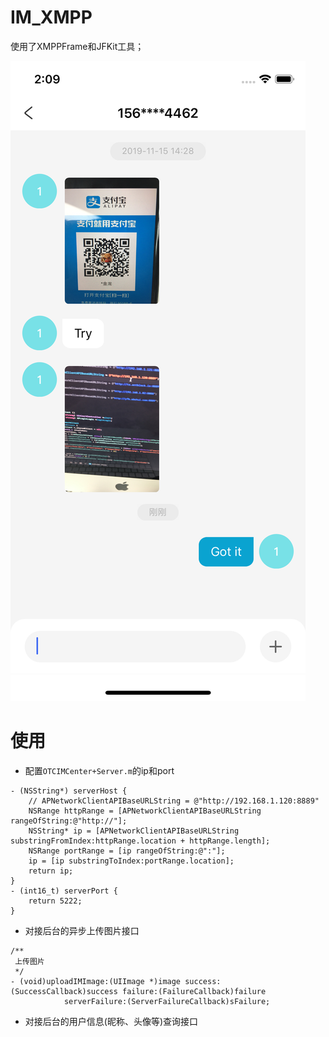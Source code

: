 # IM_XMPP
使用了XMPPFrame和JFKit工具；

![image](https://github.com/fjlprivate/IM_XMPP/blob/master/Simulator%20Screen%20Shot%20-%20iPhone%2011%20Pro%20-%202019-11-26%20at%2014.09.03.png)

# 使用

- 配置`OTCIMCenter+Server.m`的ip和port
```
- (NSString*) serverHost {
    // APNetworkClientAPIBaseURLString = @"http://192.168.1.120:8889"
    NSRange httpRange = [APNetworkClientAPIBaseURLString rangeOfString:@"http://"];
    NSString* ip = [APNetworkClientAPIBaseURLString substringFromIndex:httpRange.location + httpRange.length];
    NSRange portRange = [ip rangeOfString:@":"];
    ip = [ip substringToIndex:portRange.location];
    return ip;
}
- (int16_t) serverPort {
    return 5222;
}

```

- 对接后台的异步上传图片接口
```
/**
 上传图片
 */
- (void)uploadIMImage:(UIImage *)image success:(SuccessCallback)success failure:(FailureCallback)failure
            serverFailure:(ServerFailureCallback)sFailure;
```

- 对接后台的用户信息(昵称、头像等)查询接口
